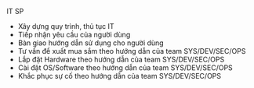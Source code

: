 IT SP
- Xây dựng quy trình, thủ tục IT
- Tiếp nhận yêu cầu của người dùng
- Bàn giao hướng dẫn sử dụng cho người dùng
- Tư vấn đề xuất mua sắm theo hướng dẫn của team SYS/DEV/SEC/OPS
- Lắp đặt Hardware theo hướng dẫn của team SYS/DEV/SEC/OPS
- Cài đặt OS/Software theo hướng dẫn của team SYS/DEV/SEC/OPS
- Khắc phục sự cố theo hướng dẫn của team SYS/DEV/SEC/OPS
